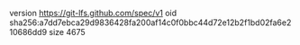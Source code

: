 version https://git-lfs.github.com/spec/v1
oid sha256:a7dd7ebca29d9836428fa200af14c0f0bbc44d72e12b2f1bd02fa6e210686dd9
size 4675
